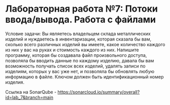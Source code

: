 # Лабораторная работа №7: Потоки ввода/вывода. Работа с файлами 
Условие задачи:
Вы являетесь владельцем склада металлических изделий и нуждаетесь в инвентаризации, которая сказала бы вам, сколько всего различных изделий вы имеете, какое количество каждого из них у вас на руках и стоимость каждого из них. Напишите программу, которая бы создавала файл произвольного доступа, позволяла бы вводить данные по каждому изделию, давала бы вам возможность получать список всех изделий, удалять записи по изделиям, которых у вас уже нет, и позволяла бы обновлять любую информацию в файле. Ключом должен быть идентификационный номер изделия.
 

Ссылка на SonarQube - https://sonarcloud.io/summary/overall?id=lab_7&branch=main